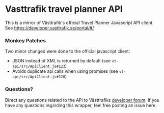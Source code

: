 # Vasttrafik travel planner API

This is a mirror of Västtrafik's official Travel Planner Javascript API client. See https://developer.vasttrafik.se/portal/#/

### Monkey Patches
Two minor changed were done to the official javascript client:

- JSON instead of XML is returned by default (see `vt-api/src/ApiClient.js#123`)
- Avoids duplicate api calls when using promises (see `vt-api/src/ApiClient.js#120`)

### Questions?
Direct any questions related to the API to Västtrafiks [developer forum](https://developer.vasttrafik.se/portal/#/community/forum/9). If you have any questions regarding this wrapper, feel free posting an issue here.